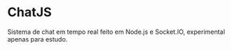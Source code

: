 # ChatJS
Sistema de chat em tempo real feito em Node.js e Socket.IO, experimental apenas para estudo.
